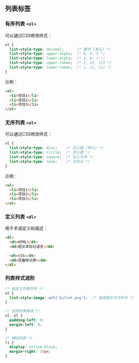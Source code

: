 ## 列表标签

### 有序列表 `<ol>`
可以通过CSS修改样式：
```css
ol {
  list-style-type: decimal;      /* 数字 (默认) */
  list-style-type: upper-alpha;  /* A, B, C */
  list-style-type: lower-alpha;  /* a, b, c */
  list-style-type: upper-roman;  /* I, II, III */
  list-style-type: lower-roman;  /* i, ii, iii */
}
```

示例：
```html
<ol>
  <li>项目1</li>
  <li>项目2</li>
  <li>项目3</li>
</ol>
```

### 无序列表 `<ul>`
可以通过CSS修改样式：
```css
ul {
  list-style-type: disc;    /* 实心圆 (默认) */
  list-style-type: circle;  /* 空心圆 */
  list-style-type: square;  /* 实心方块 */
  list-style-type: none;    /* 无标记 */
}
```

示例：
```html
<ul>
  <li>项目1</li>
  <li>项目2</li>
  <li>项目3</li>
</ul>
```

### 定义列表 `<dl>`
用于术语定义和描述：
```html
<dl>
  <dt>HTML</dt>
  <dd>超文本标记语言</dd>
  
  <dt>CSS</dt>
  <dd>层叠样式表</dd>
</dl>
```

### 列表样式进阶
```css
/* 自定义列表符号 */
ul {
  list-style-image: url('bullet.png');  /* 使用图片作为符号 */
}

/* 去除列表缩进 */
ul, ol {
  padding-left: 0;
  margin-left: 0;
}

/* 横向列表 */
li {
  display: inline-block;
  margin-right: 10px;
}
```



